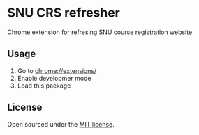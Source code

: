 # SNU CRS refresher
Chrome extension for refresing SNU course registration website

## Usage

1. Go to [chrome://extensions/](chrome://extensions/)
2. Enable developmer mode
3. Load this package

## License

Open sourced under the [MIT license](LICENSE).
